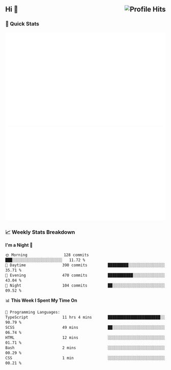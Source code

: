 <h2>Hi 👋 <img align="right" alt="Profile Hits" src="https://komarev.com/ghpvc/?username=xKesvaL&style=for-the-badge&color=blueviolet"></h2>

### 🙈 Quick Stats

![Github stats](https://raw.githubusercontent.com/xKesvaL/xKesvaL/output/generated/overview.svg)
![Most Used Languages](https://raw.githubusercontent.com/xKesvaL/xKesvaL/output/generated/languages.svg)

### 📈 Weekly Stats Breakdown
<!--START_SECTION:waka-->
**I'm a Night 🦉** 

```text
🌞 Morning                128 commits         ███░░░░░░░░░░░░░░░░░░░░░░   11.72 % 
🌆 Daytime                390 commits         █████████░░░░░░░░░░░░░░░░   35.71 % 
🌃 Evening                470 commits         ███████████░░░░░░░░░░░░░░   43.04 % 
🌙 Night                  104 commits         ██░░░░░░░░░░░░░░░░░░░░░░░   09.52 % 
```


📊 **This Week I Spent My Time On** 

```text
💬 Programming Languages: 
TypeScript               11 hrs 4 mins       ███████████████████████░░   90.79 % 
SCSS                     49 mins             ██░░░░░░░░░░░░░░░░░░░░░░░   06.74 % 
HTML                     12 mins             ░░░░░░░░░░░░░░░░░░░░░░░░░   01.71 % 
Bash                     2 mins              ░░░░░░░░░░░░░░░░░░░░░░░░░   00.29 % 
CSS                      1 min               ░░░░░░░░░░░░░░░░░░░░░░░░░   00.21 % 
```
<!--END_SECTION:waka-->

<!--
Utility links: (To use later)
[X] https://github.com/kwchang0831/kwchang0831
[ ] https://github.com/trinib/trinib
[ ] https://github.com/minoveaz/minoveaz
[ ] https://github.com/MartinHeinz/MartinHeinz
[ ] https://github.com/anuraghazra/github-readme-stats
[ ] https://github.com/anuraghazra/github-readme-stats/blob/master/themes/README.md
[ ] https://shields.io/
[ ] https://github.com/alexandresanlim/Badges4-README.md-Profile
-->
